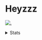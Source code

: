 # Heyzzz  

[![.](https://skillicons.dev/icons?i=js,java)](https://skillicons.dev)  

<details>
<summary>Stats</summary
<!--START_SECTION:waka-->

```txt
TypeScript   8 hrs 46 mins   ██████████████████████▒░░   89.24 %
CSS          41 mins         █▓░░░░░░░░░░░░░░░░░░░░░░░   07.06 %
Markdown     13 mins         ▓░░░░░░░░░░░░░░░░░░░░░░░░   02.29 %
HTML         3 mins          ░░░░░░░░░░░░░░░░░░░░░░░░░   00.63 %
INI          3 mins          ░░░░░░░░░░░░░░░░░░░░░░░░░   00.58 %
```

<!--END_SECTION:waka-->
</details>
